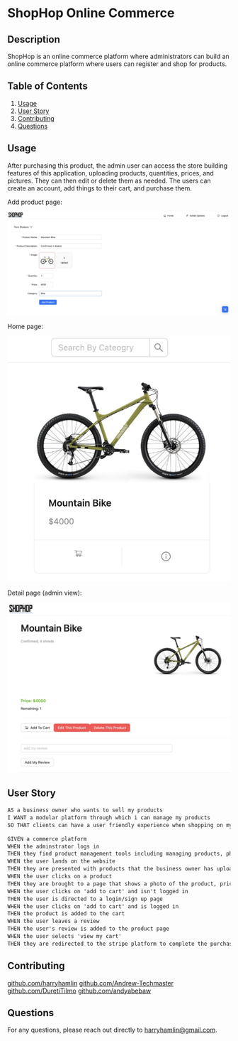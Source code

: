 
# ShopHop Online Commerce

## Description

ShopHop is an online commerce platform where administrators can build an online commerce platform where users can register and shop for products.


  ## Table of Contents
1. [Usage](#usage)
2. [User Story](#userstory)
3. [Contributing](#contributing)
4. [Questions](#questions)

## Usage

After purchasing this product, the admin user can access the store building features of this application, uploading products, quantities, prices, and pictures. They can then edit or delete them as needed. The users can create an account, add things to their cart, and purchase them.

Add product page:

<img src="./assets/addproduct.jpg">

Home page:

<img src="./assets/home.jpg">

Detail page (admin view):

<img src="./assets/detail.jpg">

## User Story

```md
AS a business owner who wants to sell my products
I WANT a modular platform through which i can manage my products
SO THAT clients can have a user friendly experience when shopping on my website
```

```md
GIVEN a commerce platform
WHEN the adminstrator logs in
THEN they find product management tools including managing products, photos, stock, descriptions, categories
WHEN the user lands on the website
THEN they are presented with products that the business owner has uploaded
WHEN the user clicks on a product
THEN they are brought to a page that shows a photo of the product, price, description, rating?
WHEN the user clicks on 'add to cart' and isn't logged in
THEN the user is directed to a login/sign up page
WHEN the user clicks on 'add to cart' and is logged in
THEN the product is added to the cart
WHEN the user leaves a review
THEN the user's review is added to the product page
WHEN the user selects 'view my cart'
THEN they are redirected to the stripe platform to complete the purchase
```
## Contributing

<a href="https://github.com/harryhamlin">github.com/harryhamlin</a>
<a href="https://github.com/Andrew-Techmaster">github.com/Andrew-Techmaster</a>
<a href="https://github.com/DuretiTilmo">github.com/DuretiTilmo</a>
<a href="https://github.com/andyabebaw">github.com/andyabebaw</a>

## Questions

For any questions, please reach out directly to <a href="mailto:harryhamlin@gmail.com" target="_blank">harryhamlin@gmail.com</a>.

